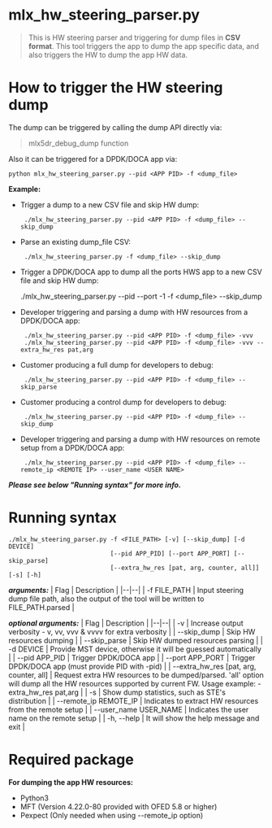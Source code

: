 # mlx_hw_steering_parser.py
> This is HW steering parser and triggering for dump files in **CSV
> format**.
> This tool triggers the app to dump the app specific data,
> and also triggers the HW to dump the app HW data.
>
How to trigger the HW steering dump
===================================
The dump can be triggered by calling the dump API directly via:
>  mlx5dr_debug_dump function

Also it can be triggered for a DPDK/DOCA app via:

    python mlx_hw_steering_parser.py --pid <APP PID> -f <dump_file>

**Example:**

 - Trigger a dump to a new CSV file and skip HW dump:

        ./mlx_hw_steering_parser.py --pid <APP PID> -f <dump_file> --skip_dump

 - Parse an existing dump_file CSV:

        ./mlx_hw_steering_parser.py -f <dump_file> --skip_dump

 - Trigger a DPDK/DOCA app to dump all the ports HWS app to a new CSV file and skip HW dump:

	./mlx_hw_steering_parser.py --pid <APP PID> --port -1 -f <dump_file> --skip_dump

 - Developer triggering and parsing a dump with HW resources from a DPDK/DOCA app:

        ./mlx_hw_steering_parser.py --pid <APP PID> -f <dump_file> -vvv
        ./mlx_hw_steering_parser.py --pid <APP PID> -f <dump_file> -vvv --extra_hw_res pat,arg

 - Customer producing a full dump for developers to debug:

        ./mlx_hw_steering_parser.py --pid <APP PID> -f <dump_file> --skip_parse

 - Customer producing a control dump for developers to debug:

        ./mlx_hw_steering_parser.py --pid <APP PID> -f <dump_file> --skip_dump

 - Developer triggering and parsing a dump with HW resources on remote setup from a DPDK/DOCA app:

        ./mlx_hw_steering_parser.py --pid <APP PID> -f <dump_file> --remote_ip <REMOTE IP> --user_name <USER NAME>


 ***Please see below "Running syntax" for more info.***

Running syntax
==============

    ./mlx_hw_steering_parser.py -f <FILE_PATH> [-v] [--skip_dump] [-d DEVICE]
                                [--pid APP_PID] [--port APP_PORT] [--skip_parse]
                                [--extra_hw_res [pat, arg, counter, all]] [-s] [-h]

***arguments:***
| Flag | Description |
|--|--|
| -f FILE_PATH | Input steering dump file path, also the output of the tool will be written to FILE_PATH.parsed |

***optional arguments:***
| Flag | Description |
|--|--|
| -v | Increase output verbosity - v, vv, vvv & vvvv for extra verbosity |
| --skip_dump | Skip HW resources dumping |
| --skip_parse | Skip HW dumped resources parsing |
| -d DEVICE | Provide MST device, otherwise it will be guessed automatically |
| --pid APP_PID | Trigger DPDK/DOCA app <PID> |
| --port APP_PORT | Trigger DPDK/DOCA app <PORT> (must provide PID with -pid) |
| --extra_hw_res [pat, arg, counter, all] | Request extra HW resources to be dumped/parsed. 'all' option will dump all the HW resources supported by current FW. Usage example: -extra_hw_res pat,arg |
| -s | Show dump statistics, such as STE's distribution |
| --remote_ip REMOTE_IP | Indicates to extract HW resources from the remote setup <IP> |
| --user_name USER_NAME | Indicates the user name on the remote setup |
| -h, --help | It will show the help message and exit |

Required package
===================
**For dumping the app HW resources:**
 - Python3
 - MFT (Version 4.22.0-80 provided with OFED 5.8 or higher)
 - Pexpect (Only needed when using --remote_ip option)
